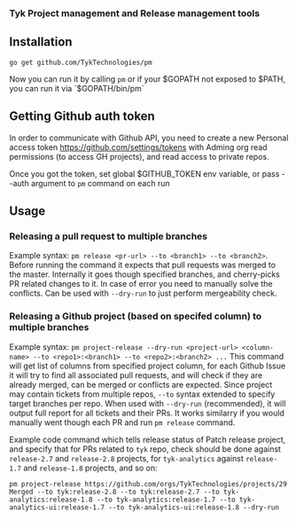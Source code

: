 ### Tyk Project management and Release management tools

## Installation
```
go get github.com/TykTechnologies/pm
```
Now you can run it by calling `pm` or if your $GOPATH not exposed to $PATH, you can run it via `$GOPATH/bin/pm`

## Getting Github auth token

In order to communicate with Github API, you need to create a new Personal access token https://github.com/settings/tokens with Adming org read permissions (to access GH projects), and read access to private repos.

Once you got the token, set global $GITHUB_TOKEN env variable, or pass --auth argument to `pm` command on each run

## Usage

### Releasing a pull request to multiple branches

Example syntax: `pm release <pr-url> --to <branch1> --to <branch2>`.
Before running the command it expects that pull requests was merged to the master.
Internally it goes though specified branches, and cherry-picks PR related changes to it. In case of error you need to manually solve the conflicts. Can be used with `--dry-run` to just perform mergeability check.


### Releasing a Github project (based on specifed column) to multiple branches

Example syntax: `pm project-release --dry-run <project-url> <column-name> --to <repo1>:<branch1> --to <repo2>:<branch2> ...`
This command will get list of columns from specified project column, for each Github Issue it will try to find all associated pull requests, and will check if they are already merged, can be merged or conflicts are expected.
Since project may contain tickets from multiple repos, `--to` syntax extended to specify target branches per repo.
When used with `--dry-run` (recommended), it will output full report for all tickets and their PRs.
It works similarry if you would manually went though each PR and run `pm release` command.


Example code command which tells release status of Patch release project, and specify that for PRs related to `tyk` repo, check should be done against `release-2.7` and `release-2.8` projects, for `tyk-analytics` against `release-1.7` and `release-1.8` projects, and so on:

```
pm project-release https://github.com/orgs/TykTechnologies/projects/29 Merged --to tyk:release-2.8 --to tyk:release-2.7 --to tyk-analytics:release-1.8 --to tyk-analytics:release-1.7 --to tyk-analytics-ui:release-1.7 --to tyk-analytics-ui:release-1.8 --dry-run 
```
